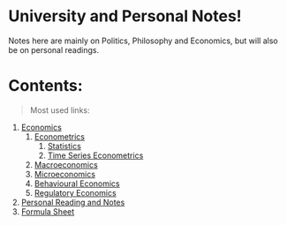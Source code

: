 # University and Personal Notes!
Notes here are mainly on Politics, Philosophy and Economics, but will also be on personal readings.
# Contents:
>Most used links:
1. [Economics](Economics/)
	1. [Econometrics](Economics/Econometrics%20and%20Statistics/Econometrics)
		1. [Statistics](Economics/Econometrics%20and%20Statistics/Statistics)
		2. [Time Series Econometrics](Economics/Econometrics%20and%20Statistics/Econometrics/Third%20Year)
	2. [Macroeconomics](Economics/Macroeconomics)
	3. [Microeconomics](Economics/Microeconomics)
	4. [Behavioural Economics](Economics/Behavioural%20Economics)
	5. [Regulatory Economics](Economics/Public%20Enterprise%20and%20Reg)
2. [Personal Reading and Notes](Personal%20Readings)
3. [Formula Sheet](Economics/Maths/Formula%20Sheet.md)